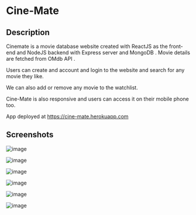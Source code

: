 # Cine-Mate
## Description
Cinemate is a movie database website created with ReactJS as the front-end and NodeJS backend with Express server and MongoDB . Movie details are fetched from OMdb API . 

Users can create and account and login to the website and search for any movie they like.

We can also add or remove any movie to the watchlist.

Cine-Mate is also responsive and users can access it on their mobile phone too.

App deployed at https://cine-mate.herokuapp.com

## Screenshots

![image](https://user-images.githubusercontent.com/75844793/126636637-de2063e7-56fa-4668-b0b4-cb890067b73e.png)

![image](https://user-images.githubusercontent.com/75844793/126635399-814dbe06-64a4-482f-96cb-b56ed481e342.png)

![image](https://user-images.githubusercontent.com/75844793/126635635-d9a5b18d-ea4f-4a74-bb6c-a61dc89405ee.png)

![image](https://user-images.githubusercontent.com/75844793/126636410-4f723362-9559-45e8-996f-ba6853382d94.png)

![image](https://user-images.githubusercontent.com/75844793/126636489-8ef5186c-da6c-441e-b903-3a3ba8102385.png)

![image](https://user-images.githubusercontent.com/75844793/126636518-8b2631a3-3f2a-47c3-84a5-e2c10a0d44d5.png)

